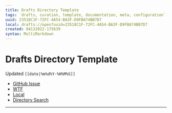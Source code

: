 ```yaml
---
title: Drafts Directory Template
tags: `drafts, curation, template, documentation, meta, configuration`
uuid: 23518C1F-72FC-4A54-BA3F-D9FBA74BB7D7
local: drafts://open?uuid=23518C1F-72FC-4A54-BA3F-D9FBA74BB7D7
created: 04132022-175639
syntax: MultiMarkdown
---
```

 # Drafts Directory Template
Updated `[[date|%m%d%Y-%H%M%S]]`

- [GitHub Issue](https://github.com/extratone/drafts/issues/)
- [WTF](https://davidblue.wtf/drafts/[[uuid]].html)
- [Local](shareddocuments:///private/var/mobile/Library/Mobile%20Documents/com~apple~CloudDocs/Written/[[uuid]].md)
- [Directory Search](https://directory.getdrafts.com/search?utf8=✓&q=<|>)

---
